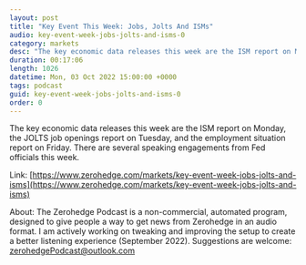 ```yaml
---
layout: post
title: "Key Event This Week: Jobs, Jolts And ISMs"
audio: key-event-week-jobs-jolts-and-isms-0
category: markets
desc: "The key economic data releases this week are the ISM report on Monday, the JOLTS job openings report on Tuesday, and the employment situation report on Friday. There are several speaking engagements from Fed officials this week."
duration: 00:17:06
length: 1026
datetime: Mon, 03 Oct 2022 15:00:00 +0000
tags: podcast
guid: key-event-week-jobs-jolts-and-isms-0
order: 0
---
```

The key economic data releases this week are the ISM report on Monday, the JOLTS job openings report on Tuesday, and the employment situation report on Friday. There are several speaking engagements from Fed officials this week.

Link: [https://www.zerohedge.com/markets/key-event-week-jobs-jolts-and-isms](https://www.zerohedge.com/markets/key-event-week-jobs-jolts-and-isms)

About: The Zerohedge Podcast is a non-commercial, automated program, designed to give people a way to get news from Zerohedge in an audio format.  I am actively working on tweaking and improving the setup to create a better listening experience (September 2022).  Suggestions are welcome: [zerohedgePodcast@outlook.com](mailto:zerohedgePodcast@outlook.com)